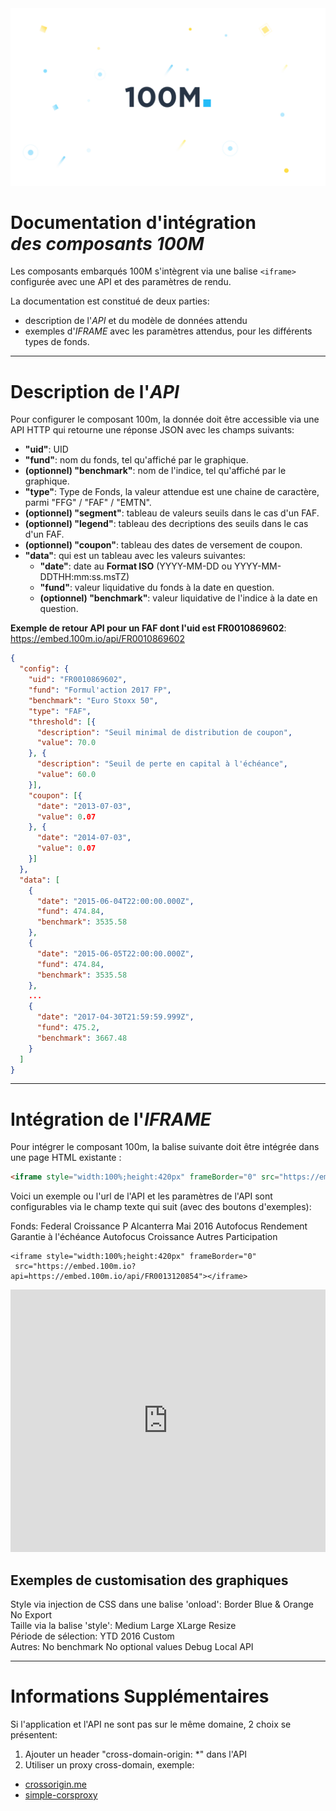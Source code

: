 <div class="header">
  <link rel="stylesheet" href="/css/100m.css">
  <img style="position: relative;z-index: -1;" src="/extra/prez/01.jpg" />
  <h1>Documentation d'intégration<br><em>des composants 100M</em></h1>
</div>

Les composants embarqués 100M s'intègrent via une balise `<iframe>` configurée avec une API et des paramètres de rendu.

La documentation est constitué de deux parties:
- description de l'*API* et du modèle de données attendu
- exemples d'*IFRAME* avec les paramètres attendus, pour les différents types de fonds.

---

# Description de l'*API*

Pour configurer le composant 100m, la donnée doit être accessible via une API HTTP qui retourne une réponse JSON avec les champs suivants:

- **"uid"**: UID
- **"fund"**: nom du fonds, tel qu'affiché par le graphique.
- **(optionnel) "benchmark"**: nom de l'indice, tel qu'affiché par le graphique.
- **"type"**: Type de Fonds, la valeur attendue est une chaine de caractère, parmi "FFG" / "FAF" / "EMTN".
- **(optionnel) "segment"**: tableau de valeurs seuils dans le cas d'un FAF.
- **(optionnel) "legend"**: tableau des decriptions des seuils dans le cas d'un FAF.
- **(optionnel) "coupon"**: tableau des dates de versement de coupon.
- **"data"**: qui est un tableau avec les valeurs suivantes:
    - **"date"**: date au **Format ISO** (YYYY-MM-DD ou YYYY-MM-DDTHH:mm:ss.msTZ)
    - **"fund"**: valeur liquidative du fonds à la date en question.
    - **(optionnel) "benchmark"**: valeur liquidative de l'indice à la date en question.

**Exemple de retour API pour un FAF dont l'uid est FR0010869602**:
https://embed.100m.io/api/FR0010869602

```json
{
  "config": {
    "uid": "FR0010869602",
    "fund": "Formul'action 2017 FP",
    "benchmark": "Euro Stoxx 50",
    "type": "FAF",
    "threshold": [{
      "description": "Seuil minimal de distribution de coupon",
      "value": 70.0
    }, {
      "description": "Seuil de perte en capital à l'échéance",
      "value": 60.0
    }],
    "coupon": [{
      "date": "2013-07-03",
      "value": 0.07
    }, {
      "date": "2014-07-03",
      "value": 0.07
    }]
  },
  "data": [
    {
      "date": "2015-06-04T22:00:00.000Z",
      "fund": 474.84,
      "benchmark": 3535.58
    },
    {
      "date": "2015-06-05T22:00:00.000Z",
      "fund": 474.84,
      "benchmark": 3535.58
    },
    ...
    {
      "date": "2017-04-30T21:59:59.999Z",
      "fund": 475.2,
      "benchmark": 3667.48
    }
  ]
}
```

---

# Intégration de l'*IFRAME*

Pour intégrer le composant 100m, la balise suivante doit être intégrée dans une page HTML existante :

```html
<iframe style="width:100%;height:420px" frameBorder="0" src="https://embed.100m.io?api=https://embed.100m.io/api/FR0013120854"></iframe>
```

Voici un exemple ou l'url de l'API et les paramètres de l'API sont configurables via le champ texte qui suit (avec des boutons d'exemples):

<div>
  <label>Fonds:</label>
  <span tag tt="FR0000987703" onclick="document.querySelector('.demo').textContent = document.querySelector('#iframe-example').innerHTML = '<iframe style=&quot;width:100%;height:420px&quot; frameBorder=&quot;0&quot; src=&quot;https://embed.100m.io/?api=https://embed.100m.io/api/FR0000987703&quot;></iframe>'">Federal Croissance P</span>
  <span tag tt="FR0013120854" onclick="document.querySelector('.demo').textContent = document.querySelector('#iframe-example').innerHTML = '<iframe style=&quot;width:100%;height:420px&quot; frameBorder=&quot;0&quot; src=&quot;https://embed.100m.io/?api=https://embed.100m.io/api/FR0013120854&quot;></iframe>'">Alcanterra Mai 2016</span>
  <span tag tt="FR0012847002" onclick="document.querySelector('.demo').textContent = document.querySelector('#iframe-example').innerHTML = '<iframe style=&quot;width:100%;height:420px&quot; frameBorder=&quot;0&quot; src=&quot;https://embed.100m.io/?api=https://embed.100m.io/api/FR0012847002&quot;></iframe>'">Autofocus Rendement</span>
  <span tag tt="FR0010869602" onclick="document.querySelector('.demo').textContent = document.querySelector('#iframe-example').innerHTML = '<iframe style=&quot;width:100%;height:420px&quot; frameBorder=&quot;0&quot; src=&quot;https://embed.100m.io/?api=https://embed.100m.io/api/FR0010869602&quot;></iframe>'">Garantie à l'échéance</span>
  <span tag tt="FR0012517274" onclick="document.querySelector('.demo').textContent = document.querySelector('#iframe-example').innerHTML = '<iframe style=&quot;width:100%;height:420px&quot; frameBorder=&quot;0&quot; src=&quot;https://embed.100m.io/?api=https://embed.100m.io/api/FR0012517274&quot;></iframe>'">Autofocus Croissance</span>
  <span tag tt="FR0011228352" onclick="document.querySelector('.demo').textContent = document.querySelector('#iframe-example').innerHTML = '<iframe style=&quot;width:100%;height:420px&quot; frameBorder=&quot;0&quot; src=&quot;https://embed.100m.io/?api=https://embed.100m.io/api/FR0011228352&quot;></iframe>'">Autres</span>
  <span tag tt="FR0013143799" onclick="document.querySelector('.demo').textContent = document.querySelector('#iframe-example').innerHTML = '<iframe style=&quot;width:100%;height:420px&quot; frameBorder=&quot;0&quot; src=&quot;https://embed.100m.io/?api=https://embed.100m.io/api/FR0013143799&quot;></iframe>'">Participation</span>
</div>

<pre><code class="demo lang-html" contentEditable oninput="document.querySelector('#iframe-example').innerHTML = event.target.textContent">&lt;iframe style="width:100%;height:420px" frameBorder="0"
 src="https://embed.100m.io?api=https://embed.100m.io/api/FR0013120854"&gt;&lt;/iframe&gt;
</code></pre>

<div id="iframe-example">
  <iframe style="width:100%;height:420px;" frameBorder="0" src="https://embed.100m.io?api=https://embed.100m.io/api/FR0013120854"></iframe>
</div>

## Exemples de customisation des graphiques
<div>
  <label>Style via injection de CSS dans une balise 'onload':</label>
  <span tag onclick="document.querySelector('.demo').textContent = document.querySelector('#iframe-example').innerHTML = '<iframe style=&quot;width:100%;height:420px;border: 1px dashed #23bcf8&quot; frameBorder=&quot;0&quot; src=&quot;https://embed.100m.io/?api=https://embed.100m.io/api/FR0011228352&date=2016-02-01|2016-03-01&quot;></iframe>'">Border</span>
  <span tag onclick="document.querySelector('.demo').textContent = document.querySelector('#iframe-example').innerHTML = '<iframe onload=&quot;this.contentWindow.postMessage(\'.m100-kpi>div:first-child{color:rgba(82, 121, 199, .8)}.m100-kpi>div:nth-child(n+2){color:rgba(255, 121, 57, .8)}.plot-line .fund{stroke:rgba(82, 121, 199, .8)}.plot-line .benchmark{stroke:rgba(255, 121, 57, .8)}.plot-legend .fund .color{background:rgba(82, 121, 199, .8)}.plot-legend .benchmark .color{background:rgba(255, 121, 57, .8)}\', \'*\')&quot; style=&quot;width:100%;height:420px&quot; frameBorder=&quot;0&quot; src=&quot;https://embed.100m.io/?api=https://embed.100m.io/api/FR0011228352&date=2016-02-01|2016-03-01&quot;></iframe>'">Blue & Orange</span>
  <span tag onclick="document.querySelector('.demo').textContent = document.querySelector('#iframe-example').innerHTML = '<iframe onload=&quot;this.contentWindow.postMessage(\'.icon-link{display:none;}\', \'*\')&quot; style=&quot;width:100%;height:420px&quot; frameBorder=&quot;0&quot; src=&quot;https://embed.100m.io/?api=https://embed.100m.io/api/FR0011228352&date=2016-02-01|2016-03-01&quot;></iframe>'">No Export</span>
</div>
<div>
  <label>Taille via la balise 'style':</label>
  <span tag tt="512x320" onclick="document.querySelector('.demo').textContent = document.querySelector('#iframe-example').innerHTML = '<iframe style=&quot;width:512px;height:320px&quot; frameBorder=&quot;0&quot; src=&quot;https://embed.100m.io/?api=https://embed.100m.io/api/FR0011228352&quot;></iframe>'">Medium</span>
  <span tag tt="640x400" onclick="document.querySelector('.demo').textContent = document.querySelector('#iframe-example').innerHTML = '<iframe style=&quot;width:640px;height:400px&quot; frameBorder=&quot;0&quot; src=&quot;https://embed.100m.io/?api=https://embed.100m.io/api/FR0011228352&quot;></iframe>'">Large</span>
  <span tag tt="800x500" onclick="document.querySelector('.demo').textContent = document.querySelector('#iframe-example').innerHTML = '<iframe style=&quot;width:800px;height:500px;margin-left:-70px&quot; frameBorder=&quot;0&quot; src=&quot;https://embed.100m.io/?api=https://embed.100m.io/api/FR0011228352&quot;></iframe>'">XLarge</span>
  <span tag tt="300x200-resizable" onclick="document.querySelector('.demo').textContent = document.querySelector('#iframe-example').innerHTML = '<iframe style=&quot;width:300px;height:200px;outline: 3px solid rgba(0,0,0,.14);resize:both;overflow:auto;&quot; frameBorder=&quot;0&quot; src=&quot;https://embed.100m.io/?api=https://embed.100m.io/api/FR0011228352&quot;></iframe>'">Resize</span>
</div>
<div>
  <label>Période de sélection:</label>
  <span tag onclick="document.querySelector('.demo').textContent = document.querySelector('#iframe-example').innerHTML = '<iframe style=&quot;width:100%;height:420px&quot; frameBorder=&quot;0&quot; src=&quot;https://embed.100m.io/?api=https://embed.100m.io/api/FR0011228352&date=2017-01-01|2017-12-31&quot;></iframe>'">YTD</span>
  <span tag onclick="document.querySelector('.demo').textContent = document.querySelector('#iframe-example').innerHTML = '<iframe style=&quot;width:100%;height:420px&quot; frameBorder=&quot;0&quot; src=&quot;https://embed.100m.io/?api=https://embed.100m.io/api/FR0011228352&date=2016-01-01|2016-12-31&quot;></iframe>'">2016</span>
  <span tag onclick="document.querySelector('.demo').textContent = document.querySelector('#iframe-example').innerHTML = '<iframe style=&quot;width:100%;height:420px&quot; frameBorder=&quot;0&quot; src=&quot;https://embed.100m.io/?api=https://embed.100m.io/api/FR0011228352&date=2016-02-01|2016-03-01&quot;></iframe>'">Custom</span>
</div>
<div>
  <label>Autres:</label>
  <span tag onclick="document.querySelector('.demo').textContent = document.querySelector('#iframe-example').innerHTML = '<iframe style=&quot;width:100%;height:420px&quot; frameBorder=&quot;0&quot; src=&quot;https://embed.100m.io/?api=https://embed.100m.io/api/no-benchmark&quot;></iframe>'">No benchmark</span>
  <span tag onclick="document.querySelector('.demo').textContent = document.querySelector('#iframe-example').innerHTML = '<iframe style=&quot;width:100%;height:420px&quot; frameBorder=&quot;0&quot; src=&quot;https://embed.100m.io/?api=https://embed.100m.io/api/empty&quot;></iframe>'">No optional values</span>
  <span tag onclick="document.querySelector('.demo').textContent = document.querySelector('#iframe-example').innerHTML = '<iframe style=&quot;width:100%;height:420px&quot; frameBorder=&quot;0&quot; src=&quot;http://127.0.0.1:1100/?api=https://embed.100m.io/api/FR0011228352&date=2017-01-01|2017-12-31&quot;></iframe>'">Debug</span>
  <span tag onclick="document.querySelector('.demo').textContent = document.querySelector('#iframe-example').innerHTML = '<iframe style=&quot;width:100%;height:420px&quot; frameBorder=&quot;0&quot; src=&quot;http://127.0.0.1:1100/?api=/dist/FR0011228352.json&date=2017-01-01|2017-12-31&quot;></iframe>'">Local API</span>
</div>

---

# Informations Supplémentaires

Si l'application et l'API ne sont pas sur le même domaine, 2 choix se présentent:

1. Ajouter un header "cross-domain-origin: *" dans l'API
2. Utiliser un proxy cross-domain, exemple:
  - [crossorigin.me](https://github.com/technoboy10/crossorigin.me)
  - [simple-corsproxy](https://github.com/bmpvieira/simple-corsproxy)
